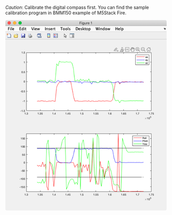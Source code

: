 _Caution_: Calibrate the digital compass first. You can find the sample calibration program in BMM150 example of M5Stack Fire.

![](Screenshot.png)


